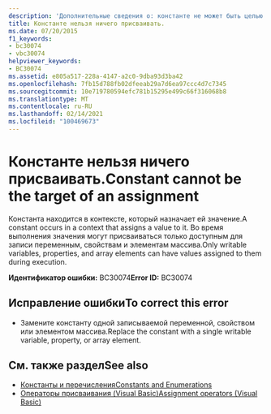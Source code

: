 ```yaml
---
description: 'Дополнительные сведения о: константе не может быть целью назначения'
title: Константе нельзя ничего присваивать.
ms.date: 07/20/2015
f1_keywords:
- bc30074
- vbc30074
helpviewer_keywords:
- BC30074
ms.assetid: e805a517-228a-4147-a2c0-9dba93d3ba42
ms.openlocfilehash: 7fb15d788fb02dfeeab29a7d6ea97ccc4d7c7345
ms.sourcegitcommit: 10e719780594efc781b15295e499c66f316068b8
ms.translationtype: MT
ms.contentlocale: ru-RU
ms.lasthandoff: 02/14/2021
ms.locfileid: "100469673"
---
```

# <a name="constant-cannot-be-the-target-of-an-assignment"></a><span data-ttu-id="eac34-103">Константе нельзя ничего присваивать.</span><span class="sxs-lookup"><span data-stu-id="eac34-103">Constant cannot be the target of an assignment</span></span>

<span data-ttu-id="eac34-104">Константа находится в контексте, который назначает ей значение.</span><span class="sxs-lookup"><span data-stu-id="eac34-104">A constant occurs in a context that assigns a value to it.</span></span> <span data-ttu-id="eac34-105">Во время выполнения значения могут присваиваться только доступным для записи переменным, свойствам и элементам массива.</span><span class="sxs-lookup"><span data-stu-id="eac34-105">Only writable variables, properties, and array elements can have values assigned to them during execution.</span></span>  
  
 <span data-ttu-id="eac34-106">**Идентификатор ошибки:** BC30074</span><span class="sxs-lookup"><span data-stu-id="eac34-106">**Error ID:** BC30074</span></span>  
  
## <a name="to-correct-this-error"></a><span data-ttu-id="eac34-107">Исправление ошибки</span><span class="sxs-lookup"><span data-stu-id="eac34-107">To correct this error</span></span>  
  
- <span data-ttu-id="eac34-108">Замените константу одной записываемой переменной, свойством или элементом массива.</span><span class="sxs-lookup"><span data-stu-id="eac34-108">Replace the constant with a single writable variable, property, or array element.</span></span>  
  
## <a name="see-also"></a><span data-ttu-id="eac34-109">См. также раздел</span><span class="sxs-lookup"><span data-stu-id="eac34-109">See also</span></span>

- [<span data-ttu-id="eac34-110">Константы и перечисления</span><span class="sxs-lookup"><span data-stu-id="eac34-110">Constants and Enumerations</span></span>](../programming-guide/language-features/constants-enums/index.md)
- [<span data-ttu-id="eac34-111">Операторы присваивания (Visual Basic)</span><span class="sxs-lookup"><span data-stu-id="eac34-111">Assignment operators (Visual Basic)</span></span>](../language-reference/operators/assignment-operators.md)
